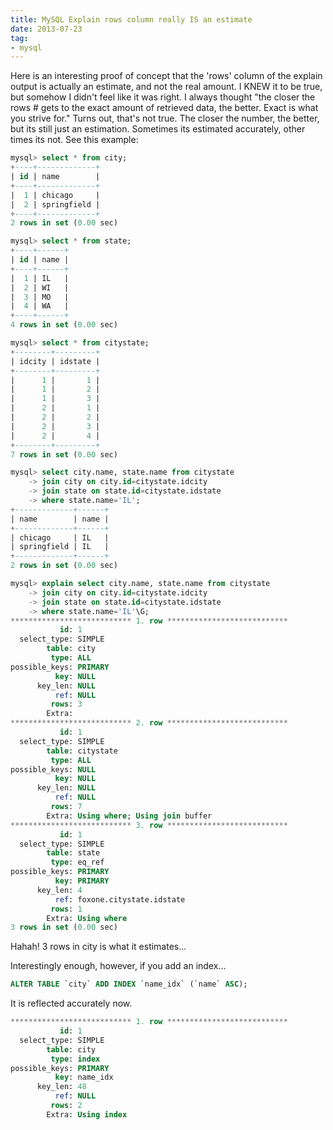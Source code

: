 ```yaml
---
title: MySQL Explain rows column really IS an estimate
date: 2013-07-23
tag:
- mysql
---
```

Here is an interesting proof of concept that the 'rows' column of the explain output is actually an estimate, and not the real amount.  I KNEW it to be true, but somehow I didn't feel like it was right.  I always thought "the closer the rows # gets to the exact amount of retrieved data, the better.  Exact is what you strive for."  Turns out, that's not true.  The closer the number, the better, but its still just an estimation.  Sometimes its estimated accurately, other times its not.  See this example:

<!--more-->

```sql
mysql> select * from city;
+----+-------------+
| id | name        |
+----+-------------+
|  1 | chicago     |
|  2 | springfield |
+----+-------------+
2 rows in set (0.00 sec)

mysql> select * from state;
+----+------+
| id | name |
+----+------+
|  1 | IL   |
|  2 | WI   |
|  3 | MO   |
|  4 | WA   |
+----+------+
4 rows in set (0.00 sec)

mysql> select * from citystate;
+--------+---------+
| idcity | idstate |
+--------+---------+
|      1 |       1 |
|      1 |       2 |
|      1 |       3 |
|      2 |       1 |
|      2 |       2 |
|      2 |       3 |
|      2 |       4 |
+--------+---------+
7 rows in set (0.00 sec)

mysql> select city.name, state.name from citystate 
    -> join city on city.id=citystate.idcity  
    -> join state on state.id=citystate.idstate 
    -> where state.name='IL';
+-------------+------+
| name        | name |
+-------------+------+
| chicago     | IL   |
| springfield | IL   |
+-------------+------+
2 rows in set (0.00 sec)

mysql> explain select city.name, state.name from citystate
    -> join city on city.id=citystate.idcity
    -> join state on state.id=citystate.idstate
    -> where state.name='IL'\G;
*************************** 1. row ***************************
           id: 1
  select_type: SIMPLE
        table: city
         type: ALL
possible_keys: PRIMARY
          key: NULL
      key_len: NULL
          ref: NULL
         rows: 3
        Extra: 
*************************** 2. row ***************************
           id: 1
  select_type: SIMPLE
        table: citystate
         type: ALL
possible_keys: NULL
          key: NULL
      key_len: NULL
          ref: NULL
         rows: 7
        Extra: Using where; Using join buffer
*************************** 3. row ***************************
           id: 1
  select_type: SIMPLE
        table: state
         type: eq_ref
possible_keys: PRIMARY
          key: PRIMARY
      key_len: 4
          ref: foxone.citystate.idstate
         rows: 1
        Extra: Using where
3 rows in set (0.00 sec)
```    
    
Hahah!  3 rows in city is what it estimates...

Interestingly enough, however, if you add an index...
    
```sql
ALTER TABLE `city` ADD INDEX `name_idx` (`name` ASC);
```

It is reflected accurately now.

```sql
*************************** 1. row ***************************
           id: 1
  select_type: SIMPLE
        table: city
         type: index
possible_keys: PRIMARY
          key: name_idx
      key_len: 48
          ref: NULL
         rows: 2
        Extra: Using index
```